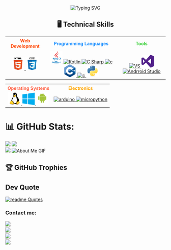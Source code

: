 <p align="center">
  <img src="https://readme-typing-svg.herokuapp.com?color=E22FE4&width=380&height=28&lines=Hi👋+I'm+Tanvir+ahmed+chowdhury..;I'm+a+Programmer+....;Cyber+Security+Researcher+....;Red+Teamer..;Low+Level+Learner..;I-Love+Malwares😁;Nice+To+Meet+You+....&center=true" alt="Typing SVG">
</p>


<!-- 🖥️ Technical Skills -->
<h2 align="center">🖥️ Technical Skills</h2>

<table align="center">
  <tr>
    <th style="text-align: center; color: #ff4500;">Web Development</th>
    <th style="text-align: center; color: #1e90ff;">Programming Languages</th>
    <th style="text-align: center; color: #32cd32;">Tools</th>
  </tr>
  <tr>
    <td align="center">
      <a href="https://www.w3schools.com/html/" target="_blank" rel="noreferrer">
        <img src="https://raw.githubusercontent.com/devicons/devicon/master/icons/html5/html5-original-wordmark.svg" alt="html5" width="40" height="40" />
      </a>
      <a href="https://www.w3schools.com/css/" target="_blank" rel="noreferrer">
        <img src="https://raw.githubusercontent.com/devicons/devicon/master/icons/css3/css3-original-wordmark.svg" alt="css3" width="40" height="40" />
      </a>
    </td>
    <td align="center">
      <a href="https://www.java.com" target="_blank" rel="noreferrer">
        <img src="https://raw.githubusercontent.com/devicons/devicon/master/icons/java/java-original.svg" alt="java" width="40" height="40" />
      </a>
        <a href="https://www.kotlin.com" target="_blank" rel="noreferrer">
        <img src="https://cdn.icon-icons.com/icons2/2108/PNG/512/kotlin_icon_130893.png" alt="Kotlin" width="40" height="40" />
      </a>
       </a>
        <a href="https://www.kotlin.com" target="_blank" rel="noreferrer">
        <img src="https://img.icons8.com/?size=100&id=55205&format=png" alt="C Sharp" width="40" height="40" />
      </a>
      <a href="https://www.flaticon.com/free-icon/letter-c_10050572" target="_blank" rel="noreferrer">
        <img src="https://cdn-icons-png.flaticon.com/512/10050/10050572.png" alt="c" width="40" height="40" />
      </a>
      <a href="https://www.w3schools.com/cpp/" target="_blank" rel="noreferrer">
        <img src="https://raw.githubusercontent.com/devicons/devicon/master/icons/cplusplus/cplusplus-original.svg" alt="cplusplus" width="40" height="40" />
      </a>
      <a href="https://www.asm.com/free-icon/letter-c_10050572" target="_blank" rel="noreferrer">
        <img src="https://user-images.githubusercontent.com/103866722/194773833-8571f323-4fa8-4036-a51c-57b9d29c683b.svg" alt="c" width="40" height="40" />
      </a>
      <a href="https://www.python.org" target="_blank" rel="noreferrer">
        <img src="https://raw.githubusercontent.com/devicons/devicon/master/icons/python/python-original.svg" alt="python" width="40" height="40" />
      </a>
    </td>
    <td align="center">
      <a href="https://www.canva.com/" target="_blank" rel="noreferrer">
        <img src="https://logotyp.us/file/vs-code.svg" alt="VS" width="40" height="40" />
      </a>
      <a href="https://code.visualstudio.com/" target="_blank" rel="noreferrer">
        <img src="https://raw.githubusercontent.com/devicons/devicon/master/icons/visualstudio/visualstudio-plain.svg" alt="vscode" width="40" height="40" />
      </a>
      <a href="https://www.svgrepo.com/show/354243/qt.svg" target="_blank" rel="noreferrer">
        <img src="https://icon.icepanel.io/Technology/svg/Android-Studio.svg" alt="Andrroid Studio" width="40" height="40" />
      </a>
    </td>
  </tr>
</table>

<table align="center">
  <tr>
    <th style="text-align: center; color: #ff6347;">Operating Systems</th>
    <th style="text-align: center; color: #ffa500;">Electronics</th>
  </tr>
  <tr>
    <td align="center">
      <a href="https://www.linux.org/" target="_blank" rel="noreferrer">
        <img src="https://raw.githubusercontent.com/devicons/devicon/master/icons/linux/linux-original.svg" alt="linux" width="40" height="40" />
      </a>
      <a href="https://www.microsoft.com/en-us/windows" target="_blank" rel="noreferrer">
        <img src="https://raw.githubusercontent.com/devicons/devicon/master/icons/windows8/windows8-original.svg" alt="windows" width="40" height="40" />
      </a>
      <a href="https://developer.android.com" target="_blank" rel="noreferrer">
        <img src="https://raw.githubusercontent.com/devicons/devicon/master/icons/android/android-original-wordmark.svg" alt="developerandroid" width="40" height="40" />
      </a>
    </td>
    <td align="center">
      <a href="https://www.arduino.cc/" target="_blank" rel="noreferrer">
        <img src="https://cdn.worldvectorlogo.com/logos/arduino-1.svg" alt="arduino" width="40" height="40" />
      </a>
      <a href="https://micropython.org/" target="_blank" rel="noreferrer">
        <img src="https://upload.wikimedia.org/wikipedia/commons/thumb/4/4e/Micropython-logo.svg/589px-Micropython-logo.svg.png" alt="micropython" width="40" height="40" />
      </a>
    </td>
  </tr>
</table>


# 📊 GitHub Stats:
![](https://github-readme-stats.vercel.app/api/top-langs/?username=TanvirAhmedChowdhury&theme=radical&border=false&include_all_commits=true&count_private=true&layout=compact)
![](https://github-readme-stats.vercel.app/api?username=TanvirAhmedChowdhury&theme=radical&border=false&include_all_commits=true&count_private=true)<br/>
![](https://github-readme-streak-stats.herokuapp.com/?user=TanvirAhmedChowdhury&theme=radical&hide_border=false)
<img src="https://github.com/7oSkaaa/7oSkaaa/blob/main/Images/about_me.gif?raw=true" alt="About Me GIF" width="180px">
<br/>

## 🏆 GitHub Trophies
## Dev Quote
[![readme Quotes](https://quotes-github-readme.vercel.app/api?quote=In%20the%20world%20of%20software%2C%20the%20best%20way%20to%20predict%20the%20future%20is%20to%20invent%20it&author=Tanvir%20Ahmed%20(Chy))](https://github.com/piyushsuthar/github-readme-quotes)

<!--START_SECTION:waka-->




### Contact me:
<a href="https://github.com/TanvirAhmedChowdhury" target="_blank">
  <img src="https://img.shields.io/badge/Github-Tanvirahmedchy-green?style=for-the-badge&logo=github">
</a>
<br>

<a href="https://www.facebook.com/........" target="_blank">
  <img src="https://img.shields.io/badge/FaceBook-Tanvirahmedchy-purple?style=for-the-badge&logo=facebook">
</a>
<br>

<a href="https://t.me/Taxor_E" target="_blank">
  <img src="https://img.shields.io/badge/Telegram-Tanvirahmedchy-red?style=for-the-badge&logo=telegram">
</a>
<br>

<a href="mailto:tanvirahmedchowdhury700@gmail.com" target="_blank">
  <img src="https://img.shields.io/badge/Email-tanvirahmedchowdhury700@gmail.com-teal?style=for-the-badge&logo=gmail">
</a>
